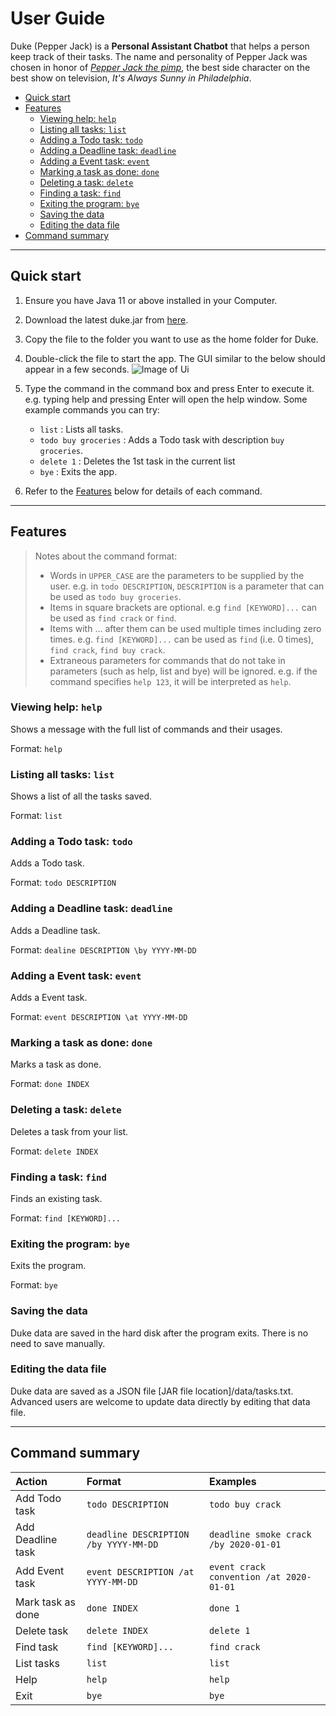 # User Guide

Duke (Pepper Jack) is a **Personal Assistant Chatbot** that helps a person keep track of their tasks. 
The name and personality of Pepper Jack was chosen in honor of *[Pepper Jack the pimp](https://itsalwayssunny.fandom.com/wiki/Pimp)*, 
the best side character on the best show on television, *It's Always Sunny in Philadelphia*.

* [Quick start](#quickstart)
* [Features](#features)
    * [Viewing help: `help`](#viewing-help-help)
    * [Listing all tasks: `list`](#listing-all-tasks-list)
    * [Adding a Todo task: `todo`](#adding-a-todo-task-todo)
    * [Adding a Deadline task: `deadline`](#adding-a-deadline-task-deadline)
    * [Adding a Event task: `event`](#adding-a-event-task-event)
    * [Marking a task as done: `done`](#marking-a-task-as-done-done)    
    * [Deleting a task: `delete`](#deleting-a-task-delete)
    * [Finding a task: `find`](#finding-a-task-find)
    * [Exiting the program: `bye`](#exiting-the-program-bye)
    * [Saving the data](#saving-the-data)
    * [Editing the data file](#editing-the-data-file)
* [Command summary](#command-summary)

---
## Quick start

1. Ensure you have Java 11 or above installed in your Computer.
   

2. Download the latest duke.jar from [here](https://github.com/chaiwanlin/ip/releases).


3. Copy the file to the folder you want to use as the home folder for Duke.


4. Double-click the file to start the app. The GUI similar to the below should appear in a few seconds.
![Image of Ui](https://chaiwanlin.github.io/ip/Ui.png)


5. Type the command in the command box and press Enter to execute it. 
   e.g. typing help and pressing Enter will open the help window.
Some example commands you can try:

    * `list` : Lists all tasks.
    * `todo buy groceries` : Adds a Todo task with description `buy groceries`.
    * `delete 1` : Deletes the 1st task in the current list
    * `bye` : Exits the app.


6. Refer to the [Features](#features) below for details of each command.

---
## Features

> Notes about the command format:
> * Words in `UPPER_CASE` are the parameters to be supplied by the user.
    e.g. in `todo DESCRIPTION`, `DESCRIPTION` is a parameter that can be used as `todo buy groceries`.
> * Items in square brackets are optional.
    e.g `find [KEYWORD]...` can be used as `find crack` or `find`.
> * Items with … after them can be used multiple times including zero times.
    e.g. `find [KEYWORD]...` can be used as `find` (i.e. 0 times), `find crack`, `find buy crack`.
> * Extraneous parameters for commands that do not take in parameters (such as help, list and bye) will be ignored.
    e.g. if the command specifies `help 123`, it will be interpreted as `help`.

### Viewing help: `help`
Shows a message with the full list of commands and their usages.

Format: `help`


### Listing all tasks: `list`
Shows a list of all the tasks saved.

Format: `list`


### Adding a Todo task: `todo`
Adds a Todo task.

Format: `todo DESCRIPTION`


### Adding a Deadline task: `deadline`
Adds a Deadline task.

Format: `dealine DESCRIPTION \by YYYY-MM-DD`


### Adding a Event task: `event`
Adds a Event task.

Format: `event DESCRIPTION \at YYYY-MM-DD`


### Marking a task as done: `done`
Marks a task as done.

Format: `done INDEX`


### Deleting a task: `delete`
Deletes a task from your list.

Format: `delete INDEX`


### Finding a task: `find`
Finds an existing task.

Format: `find [KEYWORD]...`


### Exiting the program: `bye`
Exits the program.

Format: `bye`


### Saving the data
Duke data are saved in the hard disk after the program exits. 
There is no need to save manually.


### Editing the data file
Duke data are saved as a JSON file [JAR file location]/data/tasks.txt.
Advanced users are welcome to update data directly by editing that data file.

---
## Command summary
| Action | Format | Examples     |
| :--- | :---- | :--- |
| Add Todo task | `todo DESCRIPTION`       | `todo buy crack` |
| Add Deadline task | `deadline DESCRIPTION /by YYYY-MM-DD` | `deadline smoke crack /by 2020-01-01` |
| Add Event task | `event DESCRIPTION /at YYYY-MM-DD` | `event crack convention /at 2020-01-01` |
| Mark task as done | `done INDEX` | `done 1` |
| Delete task | `delete INDEX` | `delete 1` |
| Find task | `find [KEYWORD]...` | `find crack` |
| List tasks | `list` | `list` |
| Help | `help` | `help` |
| Exit | `bye` | `bye` |
